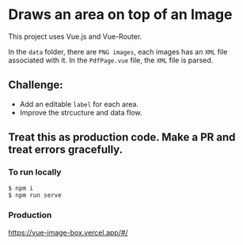 # Draws an area on top of an Image

This project uses Vue.js and Vue-Router.

In the `data` folder, there are `PNG images`, each images has an `XML` file associated with it. 
In the `PdfPage.vue` file, the `XML` file is parsed.


## Challenge:
- Add an editable `label` for each area.
- Improve the strcucture and data flow.

## Treat this as production code. Make a PR and treat errors gracefully.


### To run locally
```
$ npm i
$ npm run serve
```


### Production
https://vue-image-box.vercel.app/#/

